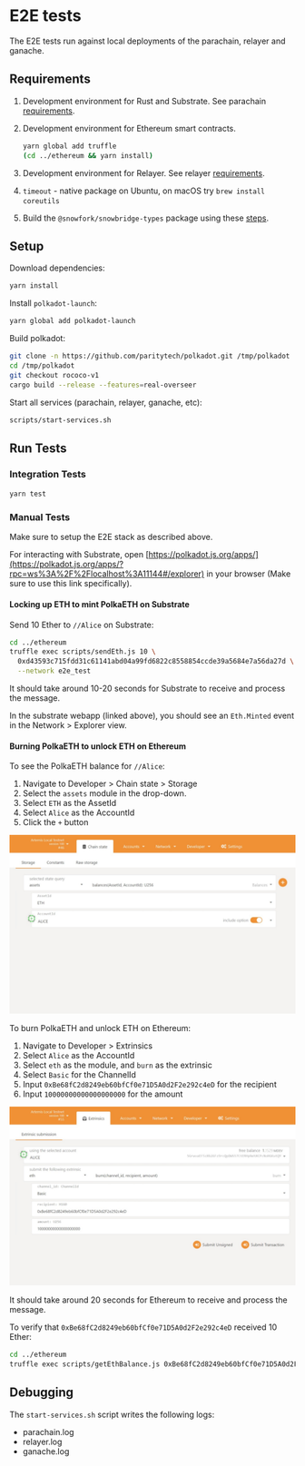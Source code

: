 # E2E tests

The E2E tests run against local deployments of the parachain, relayer and ganache.

## Requirements

1. Development environment for Rust and Substrate. See parachain [requirements](../parachain/README.md#requirements).
2. Development environment for Ethereum smart contracts.

   ```bash
   yarn global add truffle
   (cd ../ethereum && yarn install)
    ```

3. Development environment for Relayer. See relayer [requirements](../relayer/README.md#requirements).
4. `timeout` - native package on Ubuntu, on macOS try ```brew install coreutils```
5. Build the `@snowfork/snowbridge-types` package using these [steps](../types/README.md#development).

## Setup

Download dependencies:

```bash
yarn install
```

Install `polkadot-launch`:

```bash
yarn global add polkadot-launch
```

Build polkadot:

```bash
git clone -n https://github.com/paritytech/polkadot.git /tmp/polkadot
cd /tmp/polkadot
git checkout rococo-v1
cargo build --release --features=real-overseer
```

Start all services (parachain, relayer, ganache, etc):

```bash
scripts/start-services.sh
```

## Run Tests

### Integration Tests

```bash
yarn test
```

### Manual Tests

Make sure to setup the E2E stack as described above.

For interacting with Substrate, open [https://polkadot.js.org/apps/](https://polkadot.js.org/apps/?rpc=ws%3A%2F%2Flocalhost%3A11144#/explorer) in your browser (Make sure to use this link specifically).

#### Locking up ETH to mint PolkaETH on Substrate

Send 10 Ether to `//Alice` on Substrate:

```bash
cd ../ethereum
truffle exec scripts/sendEth.js 10 \
  0xd43593c715fdd31c61141abd04a99fd6822c8558854ccde39a5684e7a56da27d \
  --network e2e_test
```

It should take around 10-20 seconds for Substrate to receive and process the message.

In the substrate webapp (linked above), you should see an `Eth.Minted` event in the Network > Explorer view.

#### Burning PolkaETH to unlock ETH on Ethereum

To see the PolkaETH  balance for `//Alice`:

1. Navigate to Developer > Chain state > Storage
2. Select the `assets` module in the drop-down.
3. Select `ETH` as the AssetId
4. Select `Alice` as the AccountId
5. Click the `+` button

![Viewing the account balance for Alice](docs/query-balance.jpeg)

To burn PolkaETH and unlock ETH on Ethereum:

1. Navigate to Developer > Extrinsics
2. Select `Alice` as the AccountId
3. Select `eth` as the module, and `burn` as the extrinsic
4. Select `Basic` for the ChannelId
5. Input `0xBe68fC2d8249eb60bfCf0e71D5A0d2F2e292c4eD` for the recipient
6. Input `10000000000000000000` for the amount

![Viewing the account balance for Alice](docs/burn-polkaeth.jpeg)

It should take around 20 seconds for Ethereum to receive and process the message.

To verify that `0xBe68fC2d8249eb60bfCf0e71D5A0d2F2e292c4eD` received 10 Ether:

```bash
cd ../ethereum
truffle exec scripts/getEthBalance.js 0xBe68fC2d8249eb60bfCf0e71D5A0d2F2e292c4eD --network e2e_test
```

## Debugging

The `start-services.sh` script writes the following logs:

* parachain.log
* relayer.log
* ganache.log
